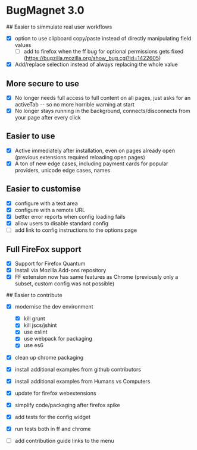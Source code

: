 # BugMagnet 3.0

## Easier to simmulate real user workflows

- [x] option to use clipboard copy/paste instead of directly manipulating field values
  - [ ] add to firefox when the ff bug for optional permissions gets fixed (https://bugzilla.mozilla.org/show_bug.cgi?id=1422605)
- [x] Add/replace selection instead of always replacing the whole value

## More secure to use

- [x] No longer needs full access to full content on all pages, just asks for an activeTab -- so no more horrible warning at start
- [x] No longer stays running in the background, connects/disconnects from your page after every click

## Easier to use

- [x] Active immediately after installation, even on pages already open (previous extensions required reloading open pages)
- [x] A ton of new edge cases, including payment cards for popular providers, unicode edge cases, names

## Easier to customise

- [x] configure with a text area 
- [x] configure with a remote URL
- [x] better error reports when config loading fails
- [x] allow users to disable standard config
- [ ] add link to config instructions to the options page

## Full FireFox support

- [x] Support for Firefox Quantum
- [x] Install via Mozilla Add-ons repository
- [x] FF extension now has same features as Chrome (previously only a subset, custom config was not possible)

## Easier to contribute

- [x] modernise the dev environment
  - [x] kill grunt
  - [x] kill jscs/jshint
  - [x] use eslint
  - [x] use webpack for packaging
  - [x] use es6
- [x] clean up chrome packaging
- [x] install additional examples from github contributors
- [x] install additional examples from Humans vs Computers
- [x] update for firefox webextensions
- [x] simplify code/packaging after firefox spike
- [x] add tests for the config widget
- [x] run tests both in ff and chrome
- [ ] add contribution guide links to the menu 

